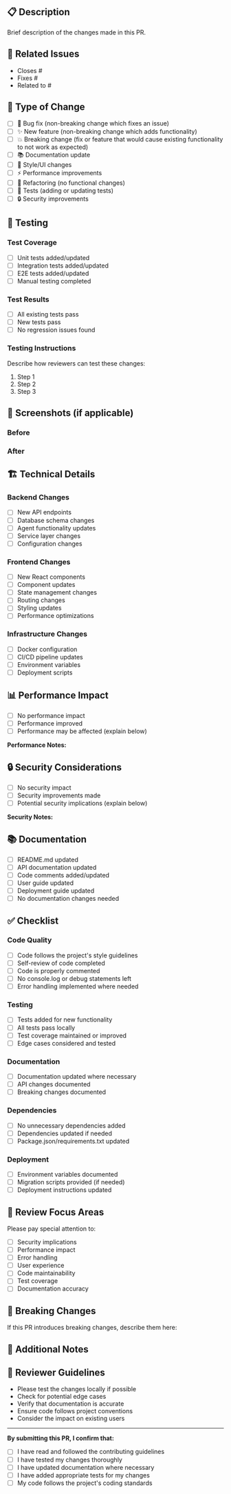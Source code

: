 ## 📋 Description

Brief description of the changes made in this PR.

## 🔗 Related Issues

- Closes #
- Fixes #
- Related to #

## 🚀 Type of Change

- [ ] 🐛 Bug fix (non-breaking change which fixes an issue)
- [ ] ✨ New feature (non-breaking change which adds functionality)
- [ ] 💥 Breaking change (fix or feature that would cause existing functionality to not work as expected)
- [ ] 📚 Documentation update
- [ ] 🎨 Style/UI changes
- [ ] ⚡ Performance improvements
- [ ] 🔧 Refactoring (no functional changes)
- [ ] 🧪 Tests (adding or updating tests)
- [ ] 🔒 Security improvements

## 🧪 Testing

### Test Coverage
- [ ] Unit tests added/updated
- [ ] Integration tests added/updated
- [ ] E2E tests added/updated
- [ ] Manual testing completed

### Test Results
- [ ] All existing tests pass
- [ ] New tests pass
- [ ] No regression issues found

### Testing Instructions
Describe how reviewers can test these changes:

1. Step 1
2. Step 2
3. Step 3

## 📸 Screenshots (if applicable)

### Before
<!-- Add screenshots of the current state -->

### After
<!-- Add screenshots of the new state -->

## 🏗️ Technical Details

### Backend Changes
- [ ] New API endpoints
- [ ] Database schema changes
- [ ] Agent functionality updates
- [ ] Service layer changes
- [ ] Configuration changes

### Frontend Changes
- [ ] New React components
- [ ] Component updates
- [ ] State management changes
- [ ] Routing changes
- [ ] Styling updates
- [ ] Performance optimizations

### Infrastructure Changes
- [ ] Docker configuration
- [ ] CI/CD pipeline updates
- [ ] Environment variables
- [ ] Deployment scripts

## 📊 Performance Impact

- [ ] No performance impact
- [ ] Performance improved
- [ ] Performance may be affected (explain below)

**Performance Notes:**
<!-- Describe any performance considerations -->

## 🔒 Security Considerations

- [ ] No security impact
- [ ] Security improvements made
- [ ] Potential security implications (explain below)

**Security Notes:**
<!-- Describe any security considerations -->

## 📚 Documentation

- [ ] README.md updated
- [ ] API documentation updated
- [ ] Code comments added/updated
- [ ] User guide updated
- [ ] Deployment guide updated
- [ ] No documentation changes needed

## ✅ Checklist

### Code Quality
- [ ] Code follows the project's style guidelines
- [ ] Self-review of code completed
- [ ] Code is properly commented
- [ ] No console.log or debug statements left
- [ ] Error handling implemented where needed

### Testing
- [ ] Tests added for new functionality
- [ ] All tests pass locally
- [ ] Test coverage maintained or improved
- [ ] Edge cases considered and tested

### Documentation
- [ ] Documentation updated where necessary
- [ ] API changes documented
- [ ] Breaking changes documented

### Dependencies
- [ ] No unnecessary dependencies added
- [ ] Dependencies updated if needed
- [ ] Package.json/requirements.txt updated

### Deployment
- [ ] Environment variables documented
- [ ] Migration scripts provided (if needed)
- [ ] Deployment instructions updated

## 🎯 Review Focus Areas

Please pay special attention to:

- [ ] Security implications
- [ ] Performance impact
- [ ] Error handling
- [ ] User experience
- [ ] Code maintainability
- [ ] Test coverage
- [ ] Documentation accuracy

## 🚨 Breaking Changes

If this PR introduces breaking changes, describe them here:

<!-- List any breaking changes and migration steps -->

## 📝 Additional Notes

<!-- Add any additional information that reviewers should know -->

## 🙏 Reviewer Guidelines

- Please test the changes locally if possible
- Check for potential edge cases
- Verify that documentation is accurate
- Ensure code follows project conventions
- Consider the impact on existing users

---

**By submitting this PR, I confirm that:**

- [ ] I have read and followed the contributing guidelines
- [ ] I have tested my changes thoroughly
- [ ] I have updated documentation where necessary
- [ ] I have added appropriate tests for my changes
- [ ] My code follows the project's coding standards 